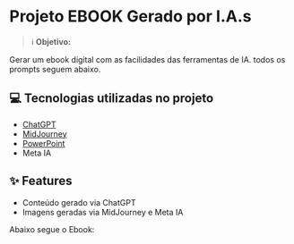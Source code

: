 # Projeto EBOOK Gerado por I.A.s


 > ℹ️ **Objetivo:**

Gerar um ebook digital com as facilidades das ferramentas de IA. todos os prompts
seguem abaixo.

## 💻 Tecnologias utilizadas no projeto

- [ChatGPT](https://chat.openai.com/) 
- [MidJourney](https://www.midjourney.com/app/)
- [PowerPoint](https://www.microsoft.com/en/microsoft-365/powerpoint)
- Meta IA

## ✨ Features

- Conteúdo gerado via ChatGPT
- Imagens geradas via MidJourney e Meta IA

Abaixo segue o Ebook: 



